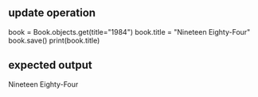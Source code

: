 ## update operation

book = Book.objects.get(title="1984")
book.title = "Nineteen Eighty-Four"
book.save()
print(book.title)


## expected output

Nineteen Eighty-Four
